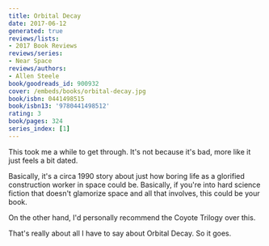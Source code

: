 ```yaml
---
title: Orbital Decay
date: 2017-06-12
generated: true
reviews/lists:
- 2017 Book Reviews
reviews/series:
- Near Space
reviews/authors:
- Allen Steele
book/goodreads_id: 900932
cover: /embeds/books/orbital-decay.jpg
book/isbn: 0441498515
book/isbn13: '9780441498512'
rating: 3
book/pages: 324
series_index: [1]
---
```

This took me a while to get through. It's not because it's bad, more like it just feels a bit dated.  

Basically, it's a circa 1990 story about just how boring life as a glorified construction worker in space could be. Basically, if you're into hard science fiction that doesn't glamorize space and all that involves, this could be your book.  

<!--more-->

On the other hand, I'd personally recommend the Coyote Trilogy over this.  

That's really about all I have to say about Orbital Decay. So it goes.